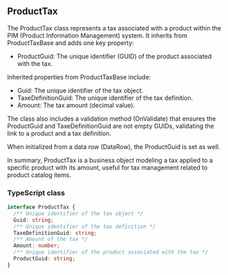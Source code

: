 ﻿## ProductTax

The ProductTax class represents a tax associated with a product within the PIM (Product Information Management) system. It inherits from ProductTaxBase and adds one key property:

- ProductGuid: The unique identifier (GUID) of the product associated with the tax.

Inherited properties from ProductTaxBase include:

- Guid: The unique identifier of the tax object.
- TaxeDefinitionGuid: The unique identifier of the tax definition.
- Amount: The tax amount (decimal value).

The class also includes a validation method (OnValidate) that ensures the ProductGuid and TaxeDefinitionGuid are not empty GUIDs, validating the link to a product and a tax definition.

When initialized from a data row (DataRow), the ProductGuid is set as well.

In summary, ProductTax is a business object modeling a tax applied to a specific product with its amount, useful for tax management related to product catalog items.

### TypeScript class
```typescript
interface ProductTax {
  /** Unique identifier of the tax object */
  Guid: string;
  /** Unique identifier of the tax definition */
  TaxeDefinitionGuid: string;
  /** Amount of the tax */
  Amount: number;
  /** Unique identifier of the product associated with the tax */
  ProductGuid: string;
}
```